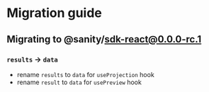 # Migration guide

## Migrating to @sanity/sdk-react@0.0.0-rc.1

### `results` -> `data`

- rename `results` to `data` for `useProjection` hook
- rename `result` to `data` for `usePreview` hook
